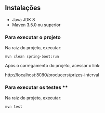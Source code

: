 ## Instalações
- Java JDK 8
- Maven 3.5.0 ou superior

### Para executar o projeto

Na raiz do projeto, executar:

`mvn clean spring-boot:run`

Após o carregamento do projeto, acessar o link:

http://localhost:8080/producers/prizes-interval

### Para executar os testes **

Na raiz do projeto, executar:

`mvn test`